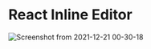 # React Inline Editor
![Screenshot from 2021-12-21 00-30-18](https://user-images.githubusercontent.com/36559424/146819127-436d2053-69ef-43a9-8423-c5ea0687b762.png)
